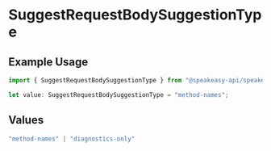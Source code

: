 # SuggestRequestBodySuggestionType

## Example Usage

```typescript
import { SuggestRequestBodySuggestionType } from "@speakeasy-api/speakeasy-client-sdk-typescript/sdk/models/shared";

let value: SuggestRequestBodySuggestionType = "method-names";
```

## Values

```typescript
"method-names" | "diagnostics-only"
```